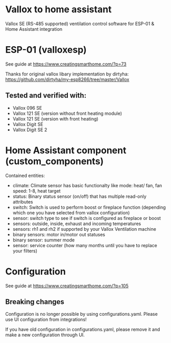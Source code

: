 # Vallox to home assistant
Vallox SE (RS-485 supported) ventilation control software for ESP-01 & Home Assistant integration

# ESP-01 (valloxesp)
See guide at https://www.creatingsmarthome.com/?p=73

Thanks for original vallox libary implementation by dirtyha:
https://github.com/dirtyha/my-esp8266/tree/master/Vallox

## Tested and verified with:
- Vallox 096 SE
- Vallox 121 SE (version without front heating module)
- Vallox 121 SE (version with front heating)
- Vallox Digit SE
- Vallox Digit SE 2

# Home Assistant component (custom_components)
Contained entities:
* climate: Climate sensor has basic functionalty like mode: heat/ fan, fan speed: 1-8, heat target
* status: Binary status sensor (on/off) that has multiple read-only attributes
* switch: Switch is used to perform boost or fireplace function (depending which one you have selected from vallox configuration)
* sensor: switch type to see if switch is configured as fireplace or boost
* sensors: outside, inside, exhaust and incoming temperatures
* sensors: rh1 and rh2 if supported by your Vallox Ventilation machine
* binary sensors: motor in/motor out statuses
* binary sensor: summer mode
* sensor: service counter (how many months until you have to replace your filters)

# Configuration
See guide at https://www.creatingsmarthome.com/?p=105

## Breaking changes
Configuration is no longer possible by using configurations.yaml. Please use UI configuration from integrations!

If you have old configuration in configurations.yaml, please remove it and make a new configuration through UI.
